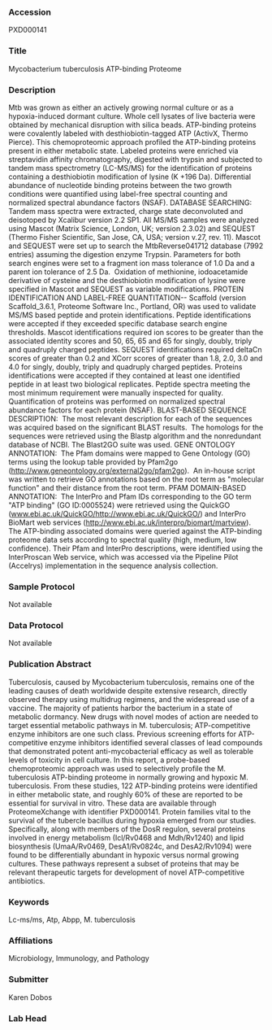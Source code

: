 ### Accession
PXD000141

### Title
Mycobacterium tuberculosis ATP-binding Proteome

### Description
Mtb was grown as either an actively growing normal culture or as a hypoxia-induced dormant culture. Whole cell lysates of live bacteria were obtained by mechanical disruption with silica beads. ATP-binding proteins were covalently labeled with desthiobiotin-tagged ATP (ActivX, Thermo Pierce). This chemoproteomic approach profiled the ATP-binding proteins present in either metabolic state. Labeled proteins were enriched via streptavidin affinity chromatography, digested with trypsin and subjected to tandem mass spectrometry (LC-MS/MS) for the identification of proteins containing a desthiobiotin modification of lysine (K +196 Da). Differential abundance of nucleotide binding proteins between the two growth conditions were quantified using label-free spectral counting and normalized spectral abundance factors (NSAF). DATABASE SEARCHING: Tandem mass spectra were extracted, charge state deconvoluted and deisotoped by Xcalibur version 2.2 SP1. All MS/MS samples were analyzed using Mascot (Matrix Science, London, UK; version 2.3.02) and SEQUEST (Thermo Fisher Scientific, San Jose, CA, USA; version v.27, rev. 11). Mascot and SEQUEST were set up to search the MtbReverse041712 database (7992 entries) assuming the digestion enzyme Trypsin. Parameters for both search engines were set to a fragment ion mass tolerance of 1.0 Da and a parent ion tolerance of 2.5 Da.  Oxidation of methionine, iodoacetamide derivative of cysteine and the desthiobiotin modification of lysine were specified in Mascot and SEQUEST as variable modifications. PROTEIN IDENTIFICATION AND LABEL-FREE QUANTITATION-- Scaffold (version Scaffold_3.6.1, Proteome Software Inc., Portland, OR) was used to validate MS/MS based peptide and protein identifications. Peptide identifications were accepted if they exceeded specific database search engine thresholds. Mascot identifications required ion scores to be greater than the associated identity scores and 50, 65, 65 and 65 for singly, doubly, triply and quadruply charged peptides. SEQUEST identifications required deltaCn scores of greater than 0.2 and XCorr scores of greater than 1.8, 2.0, 3.0 and 4.0 for singly, doubly, triply and quadruply charged peptides. Proteins identifications were accepted if they contained at least one identified peptide in at least two biological replicates. Peptide spectra meeting the most minimum requirement were manually inspected for quality. Quantification of proteins was performed on normalized spectral abundance factors for each protein (NSAF). BLAST-BASED SEQUENCE DESCRIPTION:  The most relevant description for each of the sequences was acquired based on the significant BLAST results.  The homologs for the sequences were retrieved using the Blastp algorithm and the nonredundant database of NCBI. The Blast2GO suite was used. GENE ONTOLOGY ANNOTATION:  The Pfam domains were mapped to Gene Ontology (GO) terms using the lookup table provided by Pfam2go (http://www.geneontology.org/external2go/pfam2go).  An in-house script was written to retrieve GO annotations based on the root term as "molecular function" and their distance from the root term. PFAM DOMAIN-BASED ANNOTATION:  The InterPro and Pfam IDs corresponding to the GO term "ATP binding" (GO ID:0005524) were retrieved using the QuickGO (www.ebi.ac.uk/QuickGO/<http://www.ebi.ac.uk/QuickGO/>) and InterPro BioMart web services (http://www.ebi.ac.uk/interpro/biomart/martview). The ATP-binding associated domains were queried against the ATP-binding proteome data sets according to spectral quality (high, medium, low confidence). Their Pfam and InterPro descriptions, were identified using the InterProscan Web service, which was accessed via the Pipeline Pilot (Accelrys) implementation in the sequence analysis collection.

### Sample Protocol
Not available

### Data Protocol
Not available

### Publication Abstract
Tuberculosis, caused by Mycobacterium tuberculosis, remains one of the leading causes of death worldwide despite extensive research, directly observed therapy using multidrug regimens, and the widespread use of a vaccine. The majority of patients harbor the bacterium in a state of metabolic dormancy. New drugs with novel modes of action are needed to target essential metabolic pathways in M. tuberculosis; ATP-competitive enzyme inhibitors are one such class. Previous screening efforts for ATP-competitive enzyme inhibitors identified several classes of lead compounds that demonstrated potent anti-mycobacterial efficacy as well as tolerable levels of toxicity in cell culture. In this report, a probe-based chemoproteomic approach was used to selectively profile the M. tuberculosis ATP-binding proteome in normally growing and hypoxic M. tuberculosis. From these studies, 122 ATP-binding proteins were identified in either metabolic state, and roughly 60% of these are reported to be essential for survival in vitro. These data are available through ProteomeXchange with identifier PXD000141. Protein families vital to the survival of the tubercle bacillus during hypoxia emerged from our studies. Specifically, along with members of the DosR regulon, several proteins involved in energy metabolism (Icl/Rv0468 and Mdh/Rv1240) and lipid biosynthesis (UmaA/Rv0469, DesA1/Rv0824c, and DesA2/Rv1094) were found to be differentially abundant in hypoxic versus normal growing cultures. These pathways represent a subset of proteins that may be relevant therapeutic targets for development of novel ATP-competitive antibiotics.

### Keywords
Lc-ms/ms, Atp, Abpp, M. tuberculosis

### Affiliations
Microbiology, Immunology, and Pathology

### Submitter
Karen Dobos

### Lab Head


